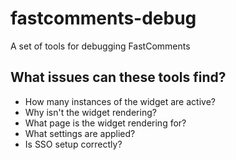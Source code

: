 # fastcomments-debug
A set of tools for debugging FastComments

## What issues can these tools find?
* How many instances of the widget are active?
* Why isn't the widget rendering?
* What page is the widget rendering for?
* What settings are applied?
* Is SSO setup correctly?
